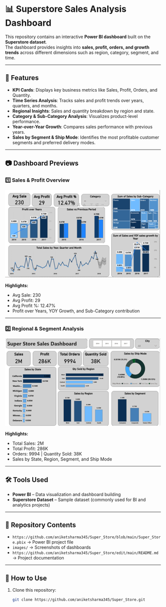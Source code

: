 # 📊 Superstore Sales Analysis Dashboard

This repository contains an interactive **Power BI dashboard** built on the **Superstore dataset**.  
The dashboard provides insights into **sales, profit, orders, and growth trends** across different dimensions such as region, category, segment, and time.  

---

## 🚀 Features
- **KPI Cards**: Displays key business metrics like Sales, Profit, Orders, and Quantity.
- **Time Series Analysis**: Tracks sales and profit trends over years, quarters, and months.
- **Regional Insights**: Sales and quantity breakdown by region and state.
- **Category & Sub-Category Analysis**: Visualizes product-level performance.
- **Year-over-Year Growth**: Compares sales performance with previous years.
- **Sales by Segment & Ship Mode**: Identifies the most profitable customer segments and preferred delivery modes.

---

## 📷 Dashboard Previews

### 1️⃣ Sales & Profit Overview
![Sales and Profit Dashboard](https://github.com/aniketsharma345/Super_Store/blob/main/super_store2.png)

**Highlights:**
- Avg Sale: 230  
- Avg Profit: 29  
- Avg Profit %: 12.47%  
- Profit over Years, YOY Growth, and Sub-Category contribution  

---

### 2️⃣ Regional & Segment Analysis
![Regional Dashboard](https://github.com/aniketsharma345/Super_Store/blob/main/super_store1.png)

**Highlights:**
- Total Sales: 2M  
- Total Profit: 286K  
- Orders: 9994 | Quantity Sold: 38K  
- Sales by State, Region, Segment, and Ship Mode  

---

## 🛠️ Tools Used
- **Power BI** – Data visualization and dashboard building  
- **Superstore Dataset** – Sample dataset (commonly used for BI and analytics projects)  

---

## 📂 Repository Contents
- `https://github.com/aniketsharma345/Super_Store/blob/main/Super_Store.pbix` → Power BI project file  
- `images/` → Screenshots of dashboards  
- `https://github.com/aniketsharma345/Super_Store/edit/main/README.md` → Project documentation  

---

## 📌 How to Use
1. Clone this repository:
   ```bash
   git clone https://github.com/aniketsharma345/Super_Store.git
